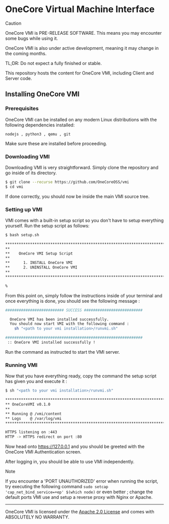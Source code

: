 # OneCore Virtual Machine Interface

> [!CAUTION]
> OneCore VMI is PRE-RELEASE SOFTWARE.
> This means you may encounter some bugs while using it.
> 
> OneCore VMI is also under active development, meaning it may change in the coming months.
> 
> TL;DR: Do not expect a fully finished or stable.

This repository hosts the content for OneCore VMI, including Client and Server code.

## Installing OneCore VMI

### Prerequisites

OneCore VMI can be installed on any modern Linux distributions with the following dependencies installed:

``nodejs , python3 , qemu , git``

Make sure these are installed before proceeding.

### Downloading VMI

Downloading VMI is very straightforward. Simply clone the repository and go inside of its directory.

```bash
$ git clone --recurse https://github.com/OneCoreOSS/vmi
$ cd vmi
```

If done correctly, you should now be inside the main VMI source tree.

### Setting up VMI

VMI comes with a built-in setup script so you don't have to setup everything yourself. Run the setup script as follows:

```bash
$ bash setup.sh

******************************************************************************
**
**    OneCore VMI Setup Script
**
**      1. INSTALL OneCore VMI
**      2. UNINSTALL OneCore VMI
**
******************************************************************************

% 
```

From this point on, simply follow the instructions inside of your terminal and once everything is done, you should see the following message :

```bash
########################## SUCCESS ##########################

  OneCore VMI has been installed successfully.               
  You should now start VMI with the following command :      
    sh "<path to your vmi installation>/runvmi.sh"                                  

#############################################################
 :: OneCore VMI installed successfully !
```

Run the command as instructed to start the VMI server.

### Running VMI

Now that you have everything ready, copy the command the setup script has given you and execute it :

```bash
$ sh "<path to your vmi installation>/runvmi.sh"  

******************************************************************************
** OneCoreVMI v0.1.0
**
** Running @ /vmi/content
** Logs    @ /var/log/vmi
******************************************************************************

HTTPS listening on :443
HTTP -> HTTPS redirect on port :80
```

Now head onto https://127.0.0.1 and you should be greeted with the OneCore VMI Authentication screen.

After logging in, you should be able to use VMI independently.

> [!NOTE] 
> If you encounter a 'PORT UNAUTHORIZED' error when running the script, try executing the following command ``sudo setcap 'cap_net_bind_service=+ep' $(which node)`` or even better ; change the default ports VMI use and setup a reverse proxy with Nginx or Apache. 

---

OneCore VMI is licensed under the [Apache 2.0 License](https://www.apache.org/licenses/LICENSE-2.0.html) and comes with ABSOLUTELY NO WARRANTY.
